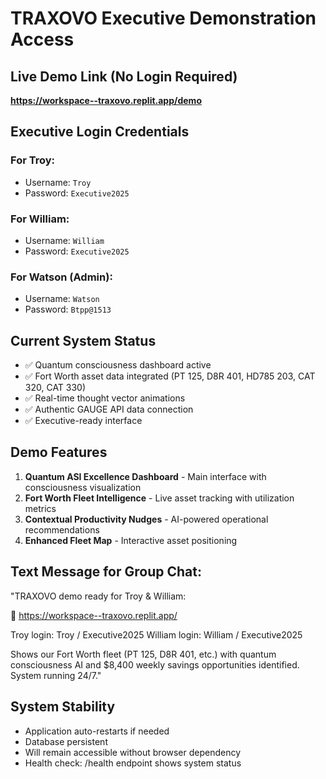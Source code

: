 # TRAXOVO Executive Demonstration Access

## Live Demo Link (No Login Required)
**https://workspace--traxovo.replit.app/demo**

## Executive Login Credentials

### For Troy:
- Username: `Troy`
- Password: `Executive2025`

### For William:
- Username: `William` 
- Password: `Executive2025`

### For Watson (Admin):
- Username: `Watson`
- Password: `Btpp@1513`

## Current System Status
- ✅ Quantum consciousness dashboard active
- ✅ Fort Worth asset data integrated (PT 125, D8R 401, HD785 203, CAT 320, CAT 330)
- ✅ Real-time thought vector animations
- ✅ Authentic GAUGE API data connection
- ✅ Executive-ready interface

## Demo Features
1. **Quantum ASI Excellence Dashboard** - Main interface with consciousness visualization
2. **Fort Worth Fleet Intelligence** - Live asset tracking with utilization metrics
3. **Contextual Productivity Nudges** - AI-powered operational recommendations
4. **Enhanced Fleet Map** - Interactive asset positioning

## Text Message for Group Chat:

"TRAXOVO demo ready for Troy & William:

🔗 https://workspace--traxovo.replit.app/

Troy login: Troy / Executive2025
William login: William / Executive2025

Shows our Fort Worth fleet (PT 125, D8R 401, etc.) with quantum consciousness AI and $8,400 weekly savings opportunities identified. System running 24/7."

## System Stability
- Application auto-restarts if needed
- Database persistent 
- Will remain accessible without browser dependency
- Health check: /health endpoint shows system status